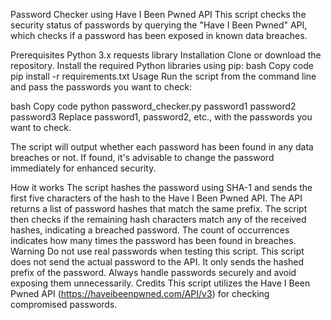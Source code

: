   Password Checker using Have I Been Pwned API
  This script checks the security status of passwords by querying the "Have I Been Pwned" API, which checks if a password     has been exposed in known data breaches.

Prerequisites
Python 3.x
requests library
Installation
Clone or download the repository.
Install the required Python libraries using pip:
bash
Copy code
pip install -r requirements.txt
Usage
Run the script from the command line and pass the passwords you want to check:

bash
Copy code
python password_checker.py password1 password2 password3
Replace password1, password2, etc., with the passwords you want to check.

The script will output whether each password has been found in any data breaches or not. If found, it's advisable to change the password immediately for enhanced security.

How it works
The script hashes the password using SHA-1 and sends the first five characters of the hash to the Have I Been Pwned API.
The API returns a list of password hashes that match the same prefix.
The script then checks if the remaining hash characters match any of the received hashes, indicating a breached password.
The count of occurrences indicates how many times the password has been found in breaches.
Warning
Do not use real passwords when testing this script.
This script does not send the actual password to the API. It only sends the hashed prefix of the password.
Always handle passwords securely and avoid exposing them unnecessarily.
Credits
This script utilizes the Have I Been Pwned API (https://haveibeenpwned.com/API/v3) for checking compromised passwords.

